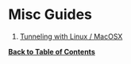 Misc Guides
===========

1. [Tunneling with Linux / MacOSX](tunneling.md)


**[Back to Table of Contents](README.md)**
